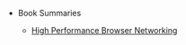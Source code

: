 - Book Summaries

  - [High Performance Browser Networking](docs/books/high-perf-browser-networking.md)